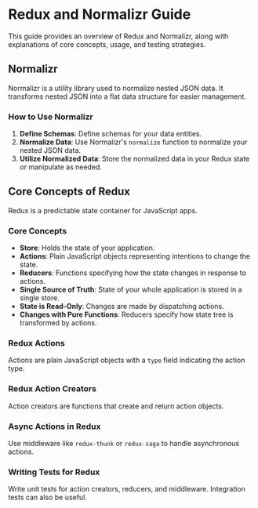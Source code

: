 # Redux and Normalizr Guide

This guide provides an overview of Redux and Normalizr, along with explanations of core concepts, usage, and testing strategies.

## Normalizr

Normalizr is a utility library used to normalize nested JSON data. It transforms nested JSON into a flat data structure for easier management.

### How to Use Normalizr

1. **Define Schemas**: Define schemas for your data entities.
2. **Normalize Data**: Use Normalizr's `normalize` function to normalize your nested JSON data.
3. **Utilize Normalized Data**: Store the normalized data in your Redux state or manipulate as needed.

## Core Concepts of Redux

Redux is a predictable state container for JavaScript apps.

### Core Concepts

- **Store**: Holds the state of your application.
- **Actions**: Plain JavaScript objects representing intentions to change the state.
- **Reducers**: Functions specifying how the state changes in response to actions.
- **Single Source of Truth**: State of your whole application is stored in a single store.
- **State is Read-Only**: Changes are made by dispatching actions.
- **Changes with Pure Functions**: Reducers specify how state tree is transformed by actions.

### Redux Actions

Actions are plain JavaScript objects with a `type` field indicating the action type.

### Redux Action Creators

Action creators are functions that create and return action objects.

### Async Actions in Redux

Use middleware like `redux-thunk` or `redux-saga` to handle asynchronous actions.

### Writing Tests for Redux

Write unit tests for action creators, reducers, and middleware. Integration tests can also be useful.
